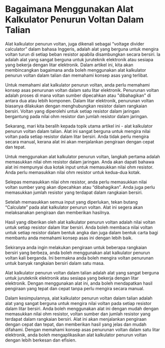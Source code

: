 Bagaimana Menggunakan Alat Kalkulator Penurun Voltan Dalam Talian
=================================================================

Alat kalkulator penurun voltan, juga dikenali sebagai “voltage divider calculator” dalam bahasa Inggeris, adalah alat yang berguna untuk mengira voltan turun di setiap beban resistor apabila disambungkan secara bersiri. Ia adalah alat yang sangat berguna untuk juruteknik elektronik atau sesiapa yang bekerja dengan litar elektronik. Dalam artikel ini, kita akan membincangkan bagaimana anda boleh menggunakan alat kalkulator penurun voltan dalam talian dan memahami konsep asas yang terlibat.

Untuk memahami alat kalkulator penurun voltan, anda perlu memahami konsep asas penurunan voltan dalam satu litar elektronik. Penurunan voltan adalah proses di mana voltan sumber dipecahkan atau "dibahagikan" di antara dua atau lebih komponen. Dalam litar elektronik, penurunan voltan biasanya dilakukan dengan menghubungkan resistor dalam rangkaian bersiri. Voltan yang diperolehi untuk setiap resistor dalam jaringan bergantung pada nilai ohm resistor dan jumlah resistor dalam jaringan.

Sekarang, mari kita beralih kepada topik utama artikel ini - alat kalkulator penurun voltan dalam talian. Alat ini sangat berguna untuk mengira nilai voltan pada setiap resistor dalam litar bersiri. Anda tidak perlu mengira secara manual, kerana alat ini akan menjalankan pengiraan dengan cepat dan tepat.

Untuk menggunakan alat kalkulator penurun voltan, langkah pertama adalah memasukkan nilai ohm resistor dalam jaringan. Anda akan dapati bahawa alat ini mempunyai dua kotak input untuk memasukkan nilai ohm resistor. Anda perlu memasukkan nilai ohm resistor untuk kedua-dua kotak.

Selepas memasukkan nilai ohm resistor, anda perlu memasukkan nilai voltan sumber yang akan dipecahkan atau “dibahagikan”. Anda juga perlu memasukkan jumlah resistor yang terdapat dalam rangkaian bersiri.

Setelah memasukkan semua input yang diperlukan, tekan butang “Calculate” pada alat kalkulator penurun voltan. Alat ini segera akan melaksanakan pengiraan dan memberikan hasilnya.

Hasil yang diberikan oleh alat kalkulator penurun voltan adalah nilai voltan untuk setiap resistor dalam litar bersiri. Anda boleh membaca nilai voltan untuk setiap resistor dalam bentuk angka dan juga dalam bentuk carta bagi membantu anda memahami konsep asas ini dengan lebih baik.

Sekiranya anda ingin melakukan pengiraan untuk beberapa rangkaian bersiri yang berbeza, anda boleh menggunakan alat kalkulator penurun voltan kali berganda. Ini bermakna anda boleh mengira voltan penurunan untuk banyak rangkaian bersiri dalam satu masa.

Alat kalkulator penurun voltan dalam talian adalah alat yang sangat berguna untuk juruteknik elektronik atau sesiapa yang bekerja dengan litar elektronik. Dengan menggunakan alat ini, anda boleh mendapatkan hasil pengiraan yang tepat dan cepat tanpa perlu mengira secara manual.

Dalam kesimpulannya, alat kalkulator penurun voltan dalam talian adalah alat yang sangat berguna untuk mengira nilai voltan pada setiap resistor dalam litar bersiri. Anda boleh menggunakan alat ini dengan mudah dengan memasukkan nilai ohm resistor, voltan sumber dan jumlah resistor yang terdapat dalam rangkaian bersiri. Alat ini akan menjalankan pengiraan dengan cepat dan tepat, dan memberikan hasil yang jelas dan mudah difahami. Dengan memahami konsep asas penurunan voltan dalam satu litar elektronik, anda boleh mengaplikasikan alat kalkulator penurun voltan dengan lebih berkesan dan efisien.
